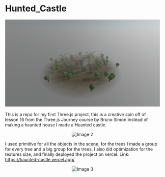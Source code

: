 # Hunted_Castle

<p align="center">
  <img src="static/haunted_castle_ss3.png" alt="Image 1" >
</p>

This is a repo for my first Three.js project, this is a creative spin off of lesson 16 from the Three.js Journey course by Bruno Simon
Instead of making a haunted house I made a Huanted castle.

<p align="center">
  <img src="static/haunted_castle_ss2.png" alt="Image 2" >
</p>

I used primitive for all the objects in the scene, for the trees I made a group for every tree and a big group for the trees, I also did optimization for the textures size, and finally deployed the project on vercel.
Link: https://haunted-castle.vercel.app/

<p align="center">
  <img src="static/haunted_castle_ss1.png" alt="Image 3" >
</p>
